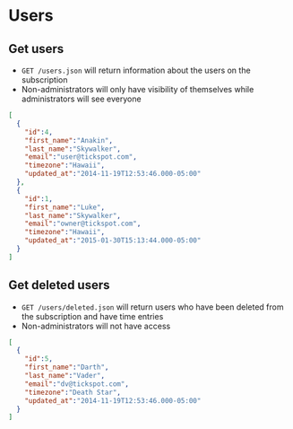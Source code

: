 Users
========

Get users
------------

* `GET /users.json` will return information about the users on the subscription
* Non-administrators will only have visibility of themselves while administrators will see everyone

```json
[
  {
    "id":4,
    "first_name":"Anakin",
    "last_name":"Skywalker",
    "email":"user@tickspot.com",
    "timezone":"Hawaii",
    "updated_at":"2014-11-19T12:53:46.000-05:00"
  },
  {
    "id":1,
    "first_name":"Luke",
    "last_name":"Skywalker",
    "email":"owner@tickspot.com",
    "timezone":"Hawaii",
    "updated_at":"2015-01-30T15:13:44.000-05:00"
  }
]
```

Get deleted users
------------

* `GET /users/deleted.json` will return users who have been deleted from the subscription and have time entries
* Non-administrators will not have access

```json
[
  {
    "id":5,
    "first_name":"Darth",
    "last_name":"Vader",
    "email":"dv@tickspot.com",
    "timezone":"Death Star",
    "updated_at":"2014-11-19T12:53:46.000-05:00"
  }
]
```
